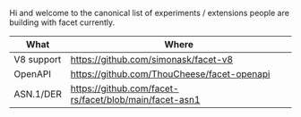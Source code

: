 Hi and welcome to the canonical list of experiments / extensions people are building with facet
currently.

| What       | Where                                                  |
|------------|--------------------------------------------------------|
| V8 support | https://github.com/simonask/facet-v8                   |
| OpenAPI    | https://github.com/ThouCheese/facet-openapi            |
| ASN.1/DER  | https://github.com/facet-rs/facet/blob/main/facet-asn1 |
